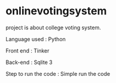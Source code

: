 # onlinevotingsystem
project is about college voting system.

Language used :
Python

Front end :
Tinker

Back-end :
Sqlite 3

Step to run the code :
Simple run the code 
